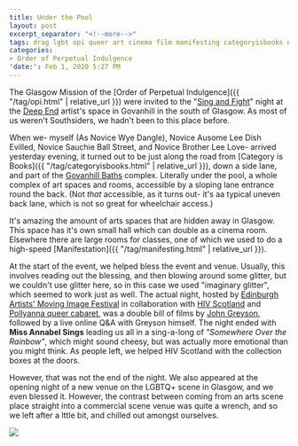 ```yaml
---
title: Under the Pool
layout: post
excerpt_separator: "<!--more-->"
tags: drag lgbt opi queer art cinema film manifesting categoryisbooks novicewyedangle
categories:
- Order of Perpetual Indulgence
'date:': Feb 1, 2020 5:27 PM
---
```


The Glasgow Mission of the [Order of Perpetual Indulgence]({{ "/tag/opi.html" | relative_url }}) were invited to the "[Sing and Fight](https://www.facebook.com/events/535668353689432/)" night at the [Deep End](https://www.govanhillbaths.com/projects/deep-end-home/) artist's space in Govanhill in the south of Glasgow. <!--more--> As most of us weren't Southsiders, we hadn't been to this place before. 

When we- myself (As Novice Wye Dangle), Novice Ausome Lee Dish Evilled, Novice Sauchie Ball Street, and Novice Brother Lee Love- arrived yesterday evening, it turned out to be just along the road from [Category is Books]({{ "/tag/categoryisbooks.html" | relative_url }}), down a side lane, and part of the [Govanhill Baths](https://www.govanhillbaths.com/) complex. Literally under the pool, a whole complex of art spaces and rooms, accessible by a sloping lane entrance round the back. (Not *that* accessible, as it turns out- it's aa typical uneven back lane, which is not so great for wheelchair access.) 

It's amazing the amount of arts spaces that are hidden away in Glasgow. This space has it's own small hall which can double as a cinema room. Elsewhere there are large rooms for classes, one of which we used to do a high-speed [Manifestation]({{ "/tag/manifesting.html" | relative_url }}).

At the start of the event, we helped bless the event and venue. Usually, this involves reading out the blessing, and then blowing around some glitter, but we couldn't use glitter here, so in this case we used "imaginary glitter", which seemed to work just as well. The actual night, hosted by  [Edinburgh Artists' Moving Image Festival](https://www.facebook.com/eamif/) in collaboration with [HIV Scotland](https://www.facebook.com/HIVScotland/) and [Pollyanna queer cabaret](https://www.facebook.com/pollyannalive/), was a double bill of films by [John Greyson](https://en.wikipedia.org/wiki/John_Greyson), followed by a live online Q&A with Greyson himself. The night ended with **Miss Annabel Sings** leading us all in a sing-a-long of *"Somewhere Over the Rainbow"*, which might sound cheesy, but was actually more emotional than you might think. As people left, we helped HIV Scotland with the collection boxes at the doors.

However, that was not the end of the night. We also appeared at the opening night of a new venue on the LGBTQ+ scene in Glasgow, and we even blessed it. However, the contrast between coming from an arts scene place straight into a commercial scene venue was quite a wrench, and so we left after a lttle bit, and chilled out amongst ourselves.

![]({{"/assets/img/singandfight.jpg"|relative_url}})